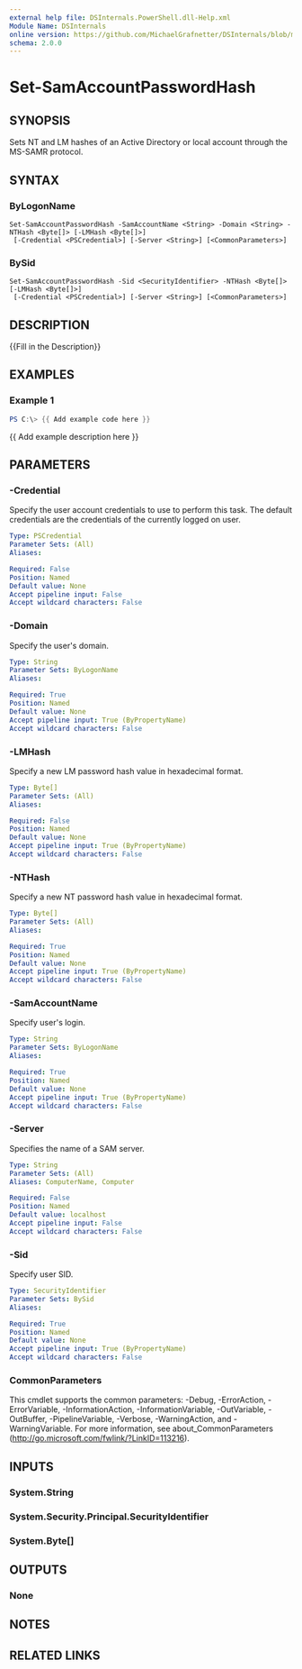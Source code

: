 ```yaml
---
external help file: DSInternals.PowerShell.dll-Help.xml
Module Name: DSInternals
online version: https://github.com/MichaelGrafnetter/DSInternals/blob/master/Documentation/PowerShell/Set-SamAccountPasswordHash.md
schema: 2.0.0
---
```


# Set-SamAccountPasswordHash

## SYNOPSIS
Sets NT and LM hashes of an Active Directory or local account through the MS-SAMR protocol.

## SYNTAX

### ByLogonName
```
Set-SamAccountPasswordHash -SamAccountName <String> -Domain <String> -NTHash <Byte[]> [-LMHash <Byte[]>]
 [-Credential <PSCredential>] [-Server <String>] [<CommonParameters>]
```

### BySid
```
Set-SamAccountPasswordHash -Sid <SecurityIdentifier> -NTHash <Byte[]> [-LMHash <Byte[]>]
 [-Credential <PSCredential>] [-Server <String>] [<CommonParameters>]
```

## DESCRIPTION
{{Fill in the Description}}

## EXAMPLES

### Example 1
```powershell
PS C:\> {{ Add example code here }}
```

{{ Add example description here }}

## PARAMETERS

### -Credential
Specify the user account credentials to use to perform this task.
The default credentials are the credentials of the currently logged on user.

```yaml
Type: PSCredential
Parameter Sets: (All)
Aliases:

Required: False
Position: Named
Default value: None
Accept pipeline input: False
Accept wildcard characters: False
```

### -Domain
Specify the user's domain.

```yaml
Type: String
Parameter Sets: ByLogonName
Aliases:

Required: True
Position: Named
Default value: None
Accept pipeline input: True (ByPropertyName)
Accept wildcard characters: False
```

### -LMHash
Specify a new LM password hash value in hexadecimal format.

```yaml
Type: Byte[]
Parameter Sets: (All)
Aliases:

Required: False
Position: Named
Default value: None
Accept pipeline input: True (ByPropertyName)
Accept wildcard characters: False
```

### -NTHash
Specify a new NT password hash value in hexadecimal format.

```yaml
Type: Byte[]
Parameter Sets: (All)
Aliases:

Required: True
Position: Named
Default value: None
Accept pipeline input: True (ByPropertyName)
Accept wildcard characters: False
```

### -SamAccountName
Specify user's login.

```yaml
Type: String
Parameter Sets: ByLogonName
Aliases:

Required: True
Position: Named
Default value: None
Accept pipeline input: True (ByPropertyName)
Accept wildcard characters: False
```

### -Server
Specifies the name of a SAM server.

```yaml
Type: String
Parameter Sets: (All)
Aliases: ComputerName, Computer

Required: False
Position: Named
Default value: localhost
Accept pipeline input: False
Accept wildcard characters: False
```

### -Sid
Specify user SID.

```yaml
Type: SecurityIdentifier
Parameter Sets: BySid
Aliases:

Required: True
Position: Named
Default value: None
Accept pipeline input: True (ByPropertyName)
Accept wildcard characters: False
```

### CommonParameters
This cmdlet supports the common parameters: -Debug, -ErrorAction, -ErrorVariable, -InformationAction, -InformationVariable, -OutVariable, -OutBuffer, -PipelineVariable, -Verbose, -WarningAction, and -WarningVariable. For more information, see about_CommonParameters (http://go.microsoft.com/fwlink/?LinkID=113216).

## INPUTS

### System.String
### System.Security.Principal.SecurityIdentifier
### System.Byte[]
## OUTPUTS

### None
## NOTES

## RELATED LINKS
